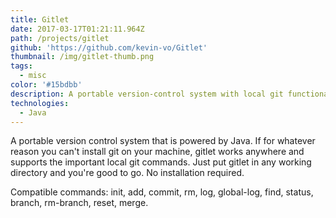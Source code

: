 ```yaml
---
title: Gitlet
date: 2017-03-17T01:21:11.964Z
path: /projects/gitlet
github: 'https://github.com/kevin-vo/Gitlet'
thumbnail: /img/gitlet-thumb.png
tags:
  - misc
color: '#15bdbb'
description: A portable version-control system with local git functionality
technologies:
  - Java
---
```

A portable version control system that is powered by Java. If for whatever reason you can't install git on your machine, gitlet works anywhere and supports the important local git commands. Just put gitlet in any working directory and you're good to go. No installation required.

Compatible commands: init, add, commit, rm, log, global-log, find, status, branch, rm-branch, reset, merge.
